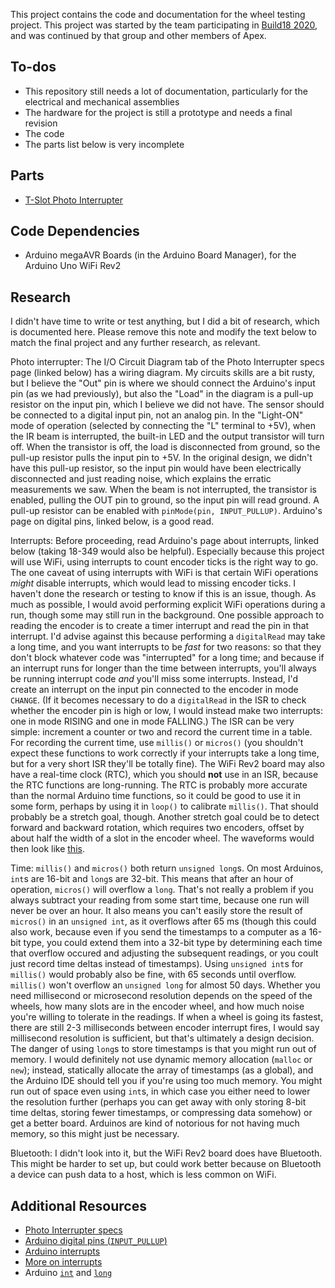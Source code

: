 This project contains the code and documentation for the wheel testing
project. This project was started by the team participating in
[Build18 2020](http://www.build18.org/garage/project/583/), and was
continued by that group and other members of Apex.

## To-dos

* This repository still needs a lot of documentation, particularly for
  the electrical and mechanical assemblies
* The hardware for the project is still a prototype and needs a final revision
* The code
* The parts list below is very incomplete

## Parts

* [T-Slot Photo Interrupter](https://www.adafruit.com/product/3985)

## Code Dependencies

* Arduino megaAVR Boards (in the Arduino Board Manager), for the Arduino Uno WiFi Rev2

## Research

I didn't have time to write or test anything, but I did a bit of
research, which is documented here. Please remove this note and modify
the text below to match the final project and any further research, as
relevant.

Photo interrupter: The I/O Circuit Diagram tab of the Photo
Interrupter specs page (linked below) has a wiring diagram. My
circuits skills are a bit rusty, but I believe the "Out" pin is where
we should connect the Arduino's input pin (as we had previously), but
also the "Load" in the diagram is a pull-up resistor on the input pin,
which I believe we did not have. The sensor should be connected to a
digital input pin, not an analog pin. In the "Light-ON" mode of
operation (selected by connecting the "L" terminal to +5V), when the
IR beam is interrupted, the built-in LED and the output transistor
will turn off. When the transistor is off, the load is disconnected
from ground, so the pull-up resistor pulls the input pin to +5V. In
the original design, we didn't have this pull-up resistor, so the
input pin would have been electrically disconnected and just reading
noise, which explains the erratic measurements we saw. When the beam
is not interrupted, the transistor is enabled, pulling the OUT pin to
ground, so the input pin will read ground. A pull-up resistor can be
enabled with `pinMode(pin, INPUT_PULLUP)`. Arduino's page on digital
pins, linked below, is a good read.

Interrupts: Before proceeding, read Arduino's page about interrupts,
linked below (taking 18-349 would also be helpful). Especially because
this project will use WiFi, using interrupts to count encoder ticks is
the right way to go. The one caveat of using interrupts with WiFi is
that certain WiFi operations _might_ disable interrupts, which would
lead to missing encoder ticks. I haven't done the research or testing
to know if this is an issue, though. As much as possible, I would
avoid performing explicit WiFi operations during a run, though some
may still run in the background. One possible approach to reading the
encoder is to create a timer interrupt and read the pin in that
interrupt. I'd advise against this because performing a `digitalRead`
may take a long time, and you want interrupts to be _fast_ for two
reasons: so that they don't block whatever code was "interrupted" for
a long time; and because if an interrupt runs for longer than the time
between interrupts, you'll always be running interrupt code _and_
you'll miss some interrupts. Instead, I'd create an interrupt on the
input pin connected to the encoder in mode `CHANGE`. (If it becomes
necessary to do a `digitalRead` in the ISR to check whether the
encoder pin is high or low, I would instead make two interrupts: one
in mode RISING and one in mode FALLING.) The ISR can be very simple:
increment a counter or two and record the current time in a table. For
recording the current time, use `millis()` or `micros()` (you
shouldn't expect these functions to work correctly if your interrupts
take a long time, but for a very short ISR they'll be totally fine).
The WiFi Rev2 board may also have a real-time clock (RTC), which you
should **not** use in an ISR, because the RTC functions are
long-running. The RTC is probably more accurate than the normal
Arduino time functions, so it could be good to use it in some form,
perhaps by using it in `loop()` to calibrate `millis()`. That should
probably be a stretch goal, though. Another stretch goal could be to
detect forward and backward rotation, which requires two encoders,
offset by about half the width of a slot in the encoder wheel. The
waveforms would then look like
[this](https://www.leniwiec.org/wp-content/uploads/2014/04/rysunek_1.png).

Time: `millis()` and `micros()` both return `unsigned long`s. On most
Arduinos, `int`s are 16-bit and `long`s are 32-bit. This means that
after an hour of operation, `micros()` will overflow a `long`. That's
not really a problem if you always subtract your reading from some
start time, because one run will never be over an hour. It also means
you can't easily store the result of `micros()` in an `unsigned int`,
as it overflows after 65 ms (though this could also work, because even
if you send the timestamps to a computer as a 16-bit type, you could
extend them into a 32-bit type by determining each time that overflow
occured and adjusting the subsequent readings, or you coult just
record time deltas instead of timestamps). Using `unsigned int`s for
`millis()` would probably also be fine, with 65 seconds until
overflow. `millis()` won't overflow an `unsigned long` for almost 50
days. Whether you need millisecond or microsecond resolution depends
on the speed of the wheels, how many slots are in the encoder wheel,
and how much noise you're willing to tolerate in the readings. If when
a wheel is going its fastest, there are still 2-3 milliseconds between
encoder interrupt fires, I would say millisecond resolution is
sufficient, but that's ultimately a design decision. The danger of
using `long`s to store timestamps is that you might run out of memory.
I would definitely not use dynamic memory allocation (`malloc` or
`new`); instead, statically allocate the array of timestamps (as a
global), and the Arduino IDE should tell you if you're using too much
memory. You might run out of space even using `int`s, in which case
you either need to lower the resolution further (perhaps you can get
away with only storing 8-bit time deltas, storing fewer timestamps, or
compressing data somehow) or get a better board. Arduinos are kind of
notorious for not having much memory, so this might just be necessary.

Bluetooth: I didn't look into it, but the WiFi Rev2 board does have
Bluetooth. This might be harder to set up, but could work better
because on Bluetooth a device can push data to a host, which is less
common on WiFi.

## Additional Resources

* [Photo Interrupter specs](http://www.ia.omron.com/product/item/2229/)
* [Arduino digital pins (`INPUT_PULLUP`)](https://www.arduino.cc/en/Tutorial/DigitalPins)
* [Arduino interrupts](https://www.arduino.cc/reference/en/language/functions/external-interrupts/attachinterrupt/)
* [More on interrupts](http://gammon.com.au/interrupts)
* Arduino [`int`](https://www.arduino.cc/reference/en/language/variables/data-types/int)
  and [`long`](https://www.arduino.cc/reference/en/language/variables/data-types/long)
